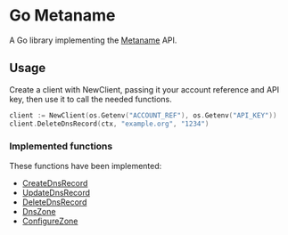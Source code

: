 # Go Metaname

A Go library implementing the [Metaname](https://metaname.net.nz) API.

## Usage

Create a client with NewClient, passing it your account reference and API key, then use it to call the needed functions.

```go
client := NewClient(os.Getenv("ACCOUNT_REF"), os.Getenv("API_KEY"))
client.DeleteDnsRecord(ctx, "example.org", "1234")
```

### Implemented functions

These functions have been implemented:

* [CreateDnsRecord](https://metaname.net/api/1.1/doc#create_dns_record)
* [UpdateDnsRecord](https://metaname.net/api/1.1/doc#update_dns_record)
* [DeleteDnsRecord](https://metaname.net/api/1.1/doc#delete_dns_record)
* [DnsZone](https://metaname.net/api/1.1/doc#dns_zone)
* [ConfigureZone](https://metaname.net/api/1.1/doc#configure_zone)
